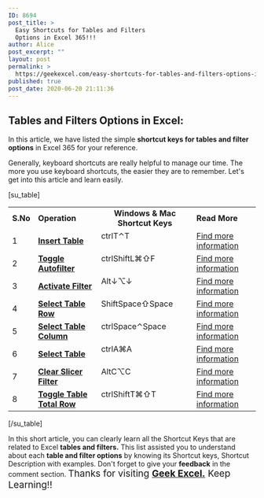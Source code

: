 ```yaml
---
ID: 8694
post_title: >
  Easy Shortcuts for Tables and Filters
  Options in Excel 365!!!
author: Alice
post_excerpt: ""
layout: post
permalink: >
  https://geekexcel.com/easy-shortcuts-for-tables-and-filters-options-in-excel-365/
published: true
post_date: 2020-06-20 21:11:36
---
```

<h2>Tables and Filters Options in Excel:</h2>
In this article, we have listed the simple <strong>shortcut keys for tables and filter options</strong> in Excel 365 for your reference.

Generally, keyboard shortcuts are really helpful to manage our time. The more you use keyboard shortcuts, the easier they are to remember. Let's get into this article and learn easily.

[su_table]
<table>
<tbody>
<tr>
<td><strong>S.No</strong></td>
<td><strong>Operation</strong></td>
<td style="text-align: -webkit-center;"><strong>Windows &amp; Mac Shortcut Keys</strong></td>
<td><strong>Read More</strong></td>
</tr>
<tr>
<td>1</td>
<td><a href="https://geekexcel.com/ms-excel-shortcut-to-insert-table-in-the-worksheet/"><strong>Insert Table</strong></a></td>
<td style="display: flex;"><span class="custom-table custom-table1" style="display: flex;"><span class="key-flex"><span class="win-key" style="width: 80px;"><span class="custom-span-key">ctrl</span></span>
</span><span class="key-flex"><span class="win-key"><span class="custom-span-key">T</span></span>
</span>
</span>
<span style="display: flex;"><span class="key-flex"><span class="mac-key"><span class="custom-span-key">⌃</span></span>
</span><span class="key-flex"><span class="mac-key"><span class="custom-span-key">T</span></span>
</span>
</span></td>
<td><a href="https://geekexcel.com/ms-excel-shortcut-to-insert-table-in-the-worksheet/">Find more information</a></td>
</tr>
<tr>
<td>2</td>
<td><a href="https://geekexcel.com/easy-shortcut-to-toggle-autofilter-in-ms-excel-365/"><strong>Toggle Autofilter</strong></a></td>
<td style="display: flex;"><span class="custom-table custom-table1" style="display: flex;"><span class="key-flex"><span class="win-key" style="width: 80px;"><span class="custom-span-key">ctrl</span></span>
</span><span class="key-flex"><span class="win-key" style="width: 80px;"><span class="custom-span-key">Shift</span></span>
</span><span class="key-flex"><span class="win-key"><span class="custom-span-key">L</span></span>
</span>
</span>
<span style="display: flex;"><span class="key-flex"><span class="mac-key"><span class="custom-span-key">⌘</span></span>
</span><span class="key-flex"><span class="mac-key"><span class="custom-span-key">⇧</span></span>
</span><span class="key-flex"><span class="mac-key"><span class="custom-span-key">F</span></span>
</span>
</span></td>
<td><a href="https://geekexcel.com/easy-shortcut-to-toggle-autofilter-in-ms-excel-365/">Find more information</a></td>
</tr>
<tr>
<td>3</td>
<td><a href="https://geekexcel.com/quick-keyboard-shortcut-to-activate-filter-in-excel-365/"><strong>Activate Filter</strong></a></td>
<td style="display: flex;"><span class="custom-table custom-table1" style="display: flex;"><span class="key-flex"><span class="win-key" style="width: 80px;"><span class="custom-span-key">Alt</span></span>
</span><span class="key-flex"><span class="win-key"><span class="custom-span-key">↓</span></span>
</span>
</span>
<span style="display: flex;"><span class="key-flex"><span class="mac-key"><span class="custom-span-key">⌥</span></span>
</span><span class="key-flex"><span class="mac-key"><span class="custom-span-key">↓</span></span>
</span>
</span></td>
<td><a href="https://geekexcel.com/quick-keyboard-shortcut-to-activate-filter-in-excel-365/">Find more information</a></td>
</tr>
<tr>
<td>4</td>
<td><a href="https://geekexcel.com/shortcut-keys-to-select-table-row-in-microsoft-excel-365/"><strong>Select Table Row</strong></a></td>
<td style="display: flex;"><span class="custom-table custom-table1" style="display: flex;"><span class="key-flex"><span class="win-key" style="width: 80px;"><span class="custom-span-key">Shift</span></span>
</span><span class="key-flex"><span class="win-key" style="width: 80px;"><span class="custom-span-key">Space</span></span>
</span>
</span>
<span style="display: flex;"><span class="key-flex"><span class="mac-key"><span class="custom-span-key">⇧</span></span>
</span><span class="key-flex"><span class="mac-key" style="width: 80px;"><span class="custom-span-key">Space</span></span>
</span>
</span></td>
<td><a href="https://geekexcel.com/shortcut-keys-to-select-table-row-in-microsoft-excel-365/">Find more information</a></td>
</tr>
<tr>
<td>5</td>
<td><a href="https://geekexcel.com/simple-shortcut-to-create-a-new-workbook-in-excel-365/"><strong>Select Table Column</strong></a></td>
<td style="display: flex;"><span class="custom-table custom-table1" style="display: flex;"><span class="key-flex"><span class="win-key" style="width: 80px;"><span class="custom-span-key">ctrl</span></span>
</span><span class="key-flex"><span class="win-key" style="width: 80px;"><span class="custom-span-key">Space</span></span>
</span>
</span>
<span style="display: flex;"><span class="key-flex"><span class="mac-key"><span class="custom-span-key">⌃</span></span>
</span><span class="key-flex"><span class="mac-key" style="width: 80px;"><span class="custom-span-key">Space</span></span>
</span>
</span></td>
<td><a href="https://geekexcel.com/easy-shortcuts-to-select-table-column-in-ms-excel-365/">Find more information</a></td>
</tr>
<tr>
<td>6</td>
<td><a href="https://geekexcel.com/keyboard-shortcut-to-select-table-in-microsoft-excel-365/"><strong>Select Table</strong></a></td>
<td style="display: flex;"><span class="custom-table custom-table1" style="display: flex;"><span class="key-flex"><span class="win-key" style="width: 80px;"><span class="custom-span-key">ctrl</span></span>
</span><span class="key-flex"><span class="win-key"><span class="custom-span-key">A</span></span>
</span>
</span>
<span style="display: flex;"><span class="key-flex"><span class="mac-key"><span class="custom-span-key">⌘</span></span>
</span><span class="key-flex"><span class="mac-key"><span class="custom-span-key">A</span></span>
</span>
</span></td>
<td><a href="https://geekexcel.com/keyboard-shortcut-to-select-table-in-microsoft-excel-365/">Find more information</a></td>
</tr>
<tr>
<td>7</td>
<td><a href="https://geekexcel.com/excel-shortcut-to-clear-slicer-filter-in-worksheet/"><strong>Clear Slicer Filter</strong></a></td>
<td style="display: flex;"><span class="custom-table custom-table1" style="display: flex;"><span class="key-flex"><span class="win-key" style="width: 80px;"><span class="custom-span-key">Alt</span></span>
</span><span class="key-flex"><span class="win-key"><span class="custom-span-key">C</span></span>
</span>
</span>
<span style="display: flex;"><span class="key-flex"><span class="mac-key"><span class="custom-span-key">⌥</span></span>
</span><span class="key-flex"><span class="mac-key"><span class="custom-span-key">C</span></span>
</span>
</span></td>
<td><a href="https://geekexcel.com/excel-shortcut-to-clear-slicer-filter-in-worksheet/">Find more information</a></td>
</tr>
<tr>
<td>8</td>
<td><a href="https://geekexcel.com/a-simple-shortcut-to-toggle-table-total-row-in-excel-365/"><strong>Toggle Table Total Row</strong></a></td>
<td style="display: flex;"><span class="custom-table custom-table1" style="display: flex;"><span class="key-flex"><span class="win-key" style="width: 80px;"><span class="custom-span-key">ctrl</span></span>
</span><span class="key-flex"><span class="win-key" style="width: 80px;"><span class="custom-span-key">Shift</span></span>
</span><span class="key-flex"><span class="win-key"><span class="custom-span-key">T</span></span>
</span>
</span>
<span style="display: flex;"><span class="key-flex"><span class="mac-key"><span class="custom-span-key">⌘</span></span>
</span><span class="key-flex"><span class="mac-key"><span class="custom-span-key">⇧</span></span>
</span><span class="key-flex"><span class="mac-key"><span class="custom-span-key">T</span></span>
</span>
</span></td>
<td><a href="https://geekexcel.com/a-simple-shortcut-to-toggle-table-total-row-in-excel-365/">Find more information</a></td>
</tr>
</tbody>
</table>
[/su_table]

In this short article, you can clearly learn all the Shortcut Keys that are related to Excel <strong>tables and filters.</strong> This list assisted you to understand about each <strong>table and filter options</strong> by knowing its Shortcut keys, Shortcut Description with examples. Don't forget to give your <strong>feedback</strong> in the comment section. <span style="font-size: 19px;">Thanks for visiting <strong><a href="https://geekexcel.com/">Geek Excel.</a></strong> Keep Learning!!</span>